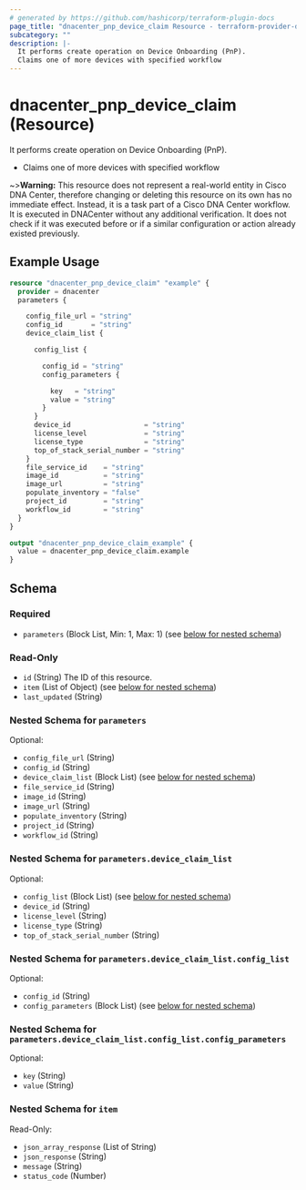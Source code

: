 ```yaml
---
# generated by https://github.com/hashicorp/terraform-plugin-docs
page_title: "dnacenter_pnp_device_claim Resource - terraform-provider-dnacenter"
subcategory: ""
description: |-
  It performs create operation on Device Onboarding (PnP).
  Claims one of more devices with specified workflow
---
```


# dnacenter_pnp_device_claim (Resource)

It performs create operation on Device Onboarding (PnP).

- Claims one of more devices with specified workflow

~>**Warning:**
This resource does not represent a real-world entity in Cisco DNA Center, therefore changing or deleting this resource on its own has no immediate effect.
Instead, it is a task part of a Cisco DNA Center workflow. It is executed in DNACenter without any additional verification. It does not check if it was executed before or if a similar configuration or action already existed previously.

## Example Usage

```terraform
resource "dnacenter_pnp_device_claim" "example" {
  provider = dnacenter
  parameters {

    config_file_url = "string"
    config_id       = "string"
    device_claim_list {

      config_list {

        config_id = "string"
        config_parameters {

          key   = "string"
          value = "string"
        }
      }
      device_id                  = "string"
      license_level              = "string"
      license_type               = "string"
      top_of_stack_serial_number = "string"
    }
    file_service_id    = "string"
    image_id           = "string"
    image_url          = "string"
    populate_inventory = "false"
    project_id         = "string"
    workflow_id        = "string"
  }
}

output "dnacenter_pnp_device_claim_example" {
  value = dnacenter_pnp_device_claim.example
}
```

<!-- schema generated by tfplugindocs -->
## Schema

### Required

- `parameters` (Block List, Min: 1, Max: 1) (see [below for nested schema](#nestedblock--parameters))

### Read-Only

- `id` (String) The ID of this resource.
- `item` (List of Object) (see [below for nested schema](#nestedatt--item))
- `last_updated` (String)

<a id="nestedblock--parameters"></a>
### Nested Schema for `parameters`

Optional:

- `config_file_url` (String)
- `config_id` (String)
- `device_claim_list` (Block List) (see [below for nested schema](#nestedblock--parameters--device_claim_list))
- `file_service_id` (String)
- `image_id` (String)
- `image_url` (String)
- `populate_inventory` (String)
- `project_id` (String)
- `workflow_id` (String)

<a id="nestedblock--parameters--device_claim_list"></a>
### Nested Schema for `parameters.device_claim_list`

Optional:

- `config_list` (Block List) (see [below for nested schema](#nestedblock--parameters--device_claim_list--config_list))
- `device_id` (String)
- `license_level` (String)
- `license_type` (String)
- `top_of_stack_serial_number` (String)

<a id="nestedblock--parameters--device_claim_list--config_list"></a>
### Nested Schema for `parameters.device_claim_list.config_list`

Optional:

- `config_id` (String)
- `config_parameters` (Block List) (see [below for nested schema](#nestedblock--parameters--device_claim_list--config_list--config_parameters))

<a id="nestedblock--parameters--device_claim_list--config_list--config_parameters"></a>
### Nested Schema for `parameters.device_claim_list.config_list.config_parameters`

Optional:

- `key` (String)
- `value` (String)





<a id="nestedatt--item"></a>
### Nested Schema for `item`

Read-Only:

- `json_array_response` (List of String)
- `json_response` (String)
- `message` (String)
- `status_code` (Number)


